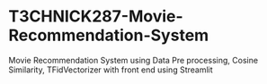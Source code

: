 # T3CHNICK287-Movie-Recommendation-System
Movie Recommendation System using Data Pre processing, Cosine Similarity, TFidVectorizer with front end using Streamlit
